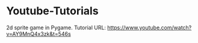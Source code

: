 # Youtube-Tutorials
2d sprite game in Pygame.
Tutorial URL: https://www.youtube.com/watch?v=AY9MnQ4x3zk&t=546s
